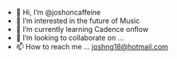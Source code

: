 - 👋 Hi, I’m @joshoncaffeine
- 👀 I’m interested in the future of Music
- 🌱 I’m currently learning Cadence onflow
- 💞️ I’m looking to collaborate on ...
- 📫 How to reach me ...
joshng18@hotmail.com
<!---
joshoncaffeine/joshoncaffeine is a ✨ special ✨ repository because its `README.md` (this file) appears on your GitHub profile.
You can click the Preview link to take a look at your changes.
--->

